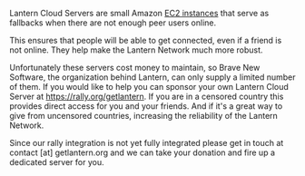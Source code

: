 Lantern Cloud Servers are small Amazon [EC2 instances](http://en.wikipedia.org/wiki/Amazon_Elastic_Compute_Cloud) that serve as fallbacks when there are not enough peer users online. 

This ensures that people will be able to get connected, even if a friend is not online. They help make the Lantern Network much more robust.

Unfortunately these servers cost money to maintain, so Brave New Software, the organization behind Lantern, can only supply a limited number of them. If you would like to help you can sponsor your own Lantern Cloud Server at https://rally.org/getlantern. If you are in a censored country this provides direct access for you and your friends. And if it's a great way to give from uncensored countries, increasing the reliability of the Lantern Network.

Since our rally integration is not yet fully integrated please get in touch at contact [at] getlantern.org and we can take your donation and fire up a dedicated server for you.